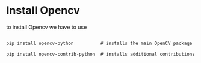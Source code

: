 # Install Opencv

to install Opencv we have to use 



```diff

pip install opencv-python          # installs the main OpenCV package

pip install opencv-contrib-python  # installs additional contributions that are not included in the main package

```
